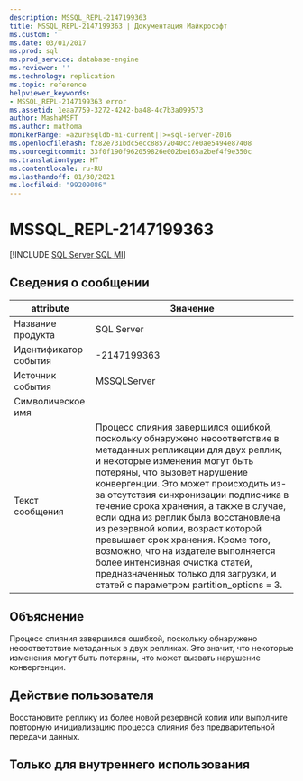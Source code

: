 ```yaml
---
description: MSSQL_REPL-2147199363
title: MSSQL_REPL-2147199363 | Документация Майкрософт
ms.custom: ''
ms.date: 03/01/2017
ms.prod: sql
ms.prod_service: database-engine
ms.reviewer: ''
ms.technology: replication
ms.topic: reference
helpviewer_keywords:
- MSSQL_REPL-2147199363 error
ms.assetid: 1eaa7759-3272-4242-ba48-4c7b3a099573
author: MashaMSFT
ms.author: mathoma
monikerRange: =azuresqldb-mi-current||>=sql-server-2016
ms.openlocfilehash: f282e731bdc5ecc88572040cc7e0ae5494e87408
ms.sourcegitcommit: 33f0f190f962059826e002be165a2bef4f9e350c
ms.translationtype: HT
ms.contentlocale: ru-RU
ms.lasthandoff: 01/30/2021
ms.locfileid: "99209086"
---
```

# <a name="mssql_repl-2147199363"></a>MSSQL_REPL-2147199363
[!INCLUDE [SQL Server SQL MI](../../includes/applies-to-version/sql-asdbmi.md)]
    
## <a name="message-details"></a>Сведения о сообщении  
  
|attribute|Значение|  
|-|-|  
|Название продукта|SQL Server|  
|Идентификатор события|-2147199363|  
|Источник события|MSSQLServer|  
|Символическое имя||  
|Текст сообщения|Процесс слияния завершился ошибкой, поскольку обнаружено несоответствие в метаданных репликации для двух реплик, и некоторые изменения могут быть потеряны, что вызовет нарушение конвергенции. Это может происходить из-за отсутствия синхронизации подписчика в течение срока хранения, а также в случае, если одна из реплик была восстановлена из резервной копии, возраст которой превышает срок хранения. Кроме того, возможно, что на издателе выполняется более интенсивная очистка статей, предназначенных только для загрузки, и статей с параметром partition_options = 3.|  
  
## <a name="explanation"></a>Объяснение  
 Процесс слияния завершился ошибкой, поскольку обнаружено несоответствие метаданных в двух репликах. Это значит, что некоторые изменения могут быть потеряны, что может вызвать нарушение конвергенции.  
  
## <a name="user-action"></a>Действие пользователя  
 Восстановите реплику из более новой резервной копии или выполните повторную инициализацию процесса слияния без предварительной передачи данных.  
  
## <a name="internal-only"></a>Только для внутреннего использования  
  
